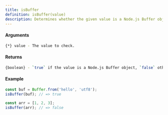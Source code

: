 ```yaml
---
title: isBuffer
definition: isBuffer(value)
description: Determines whether the given value is a Node.js Buffer object.
---
```



#### Arguments


```bash
{*} value - The value to check.
```


#### Returns


```bash
{boolean} - `true` if the value is a Node.js Buffer object, `false` otherwise.
```


#### Example


```ts
const buf = Buffer.from('hello', 'utf8');
isBuffer(buf); // => true

const arr = [1, 2, 3];
isBuffer(arr); // => false
```